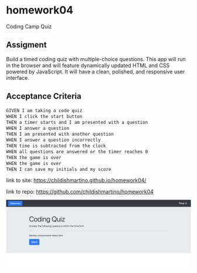 # homework04
Coding Camp Quiz

## Assigment 

Build a timed coding quiz with multiple-choice questions. This app will run in the browser and will feature dynamically updated HTML and CSS powered by JavaScript. It will have a clean, polished, and responsive user interface.

## Acceptance Criteria

```
GIVEN I am taking a code quiz
WHEN I click the start button
THEN a timer starts and I am presented with a question
WHEN I answer a question
THEN I am presented with another question
WHEN I answer a question incorrectly
THEN time is subtracted from the clock
WHEN all questions are answered or the timer reaches 0
THEN the game is over
WHEN the game is over
THEN I can save my initials and my score
```

link to site: https://childishmartino.github.io/homework04/

link to repo: https://github.com/childishmartino/homework04

![screenshot of homework.](./assets/images/screenshothomework04.png)
